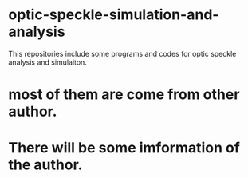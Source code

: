 # optic-speckle-simulation-and-analysis
This repositories include some programs and codes for optic speckle analysis and simulaiton.
# most of them are come from other author.
# There will be some imformation of the author.
